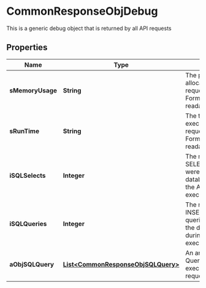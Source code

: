 

# CommonResponseObjDebug

This is a generic debug object that is returned by all API requests
## Properties

Name | Type | Description | Notes
------------ | ------------- | ------------- | -------------
**sMemoryUsage** | **String** | The peak memory allocated during the API request execution. Formatted as a human readable string | 
**sRunTime** | **String** | The total server execution time of the API request execution. Formatted as a human readable string | 
**iSQLSelects** | **Integer** | The number of SQL SELECT queries that were sent to the database server during the API request execution | 
**iSQLQueries** | **Integer** | The number of SQL INSERT/UPDATE/DELETE queries that were sent to the database server during the API request execution | 
**aObjSQLQuery** | [**List&lt;CommonResponseObjSQLQuery&gt;**](CommonResponseObjSQLQuery.md) | An array of the SQL Queries that were executed during the API request execution | 



